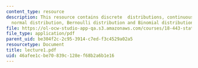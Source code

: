 ```yaml
---
content_type: resource
description: This resource contains discrete  distributions, continuous distributions,
  normal distribution, Bernoulli distribution and Binomial distribution.
file: https://ol-ocw-studio-app-qa.s3.amazonaws.com/courses/18-443-statistics-for-applications-fall-2006/46afee1cbe70839c128ef68b2a6b1e16_lecture1.pdf
file_type: application/pdf
parent_uid: be304f2c-2c95-3914-c7ed-f3c4529a02a5
resourcetype: Document
title: lecture1.pdf
uid: 46afee1c-be70-839c-128e-f68b2a6b1e16
---
```

